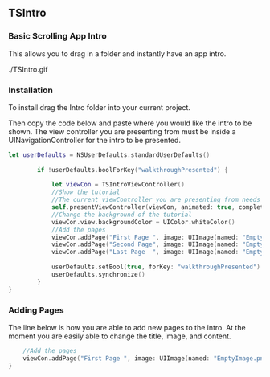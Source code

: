 

## TSIntro
### Basic Scrolling App Intro
This allows you to drag in a folder and instantly have an app intro.

./TSIntro.gif

### Installation


To install drag the Intro folder into your current project. 

Then copy the code below and paste where you would like the intro to be shown. The view controller you are presenting from must be inside a UINavigationController for the intro to be presented. 

```swift
let userDefaults = NSUserDefaults.standardUserDefaults()
        
        if !userDefaults.boolForKey("walkthroughPresented") {
            
            let viewCon = TSIntroViewController()
            //Show the tutorial
            //The current viewController you are presenting from needs to be within navigation controller
            self.presentViewController(viewCon, animated: true, completion: nil )
            //Change the background of the tutorial
            viewCon.view.backgroundColor = UIColor.whiteColor()
            //Add the pages
            viewCon.addPage("First Page ", image: UIImage(named: "EmptyImage.png")!, content: "This is new content that should be displayed under the picture.")
            viewCon.addPage("Second Page", image: UIImage(named: "EmptyImage.png")!, content: "This is new content that should be displayed under the picture.")
            viewCon.addPage("Last Page  ", image: UIImage(named: "EmptyImage.png")!, content: "This is new content that should be displayed under the picture.")
            
            userDefaults.setBool(true, forKey: "walkthroughPresented")
            userDefaults.synchronize()
        }
}
```

### Adding Pages 

The line below is how you are able to add new pages to the intro. At the moment you are easily able to change the title, image, and content.

```swift     
    //Add the pages
    viewCon.addPage("First Page ", image: UIImage(named: "EmptyImage.png")!, content: "This is new content that should be displayed under the picture.")
}
```

<!-- 
## License

`TSIntro` is available under the MIT license. See the LICENSE file for more info.

Copyright 2015 Tyler Schultz -->
